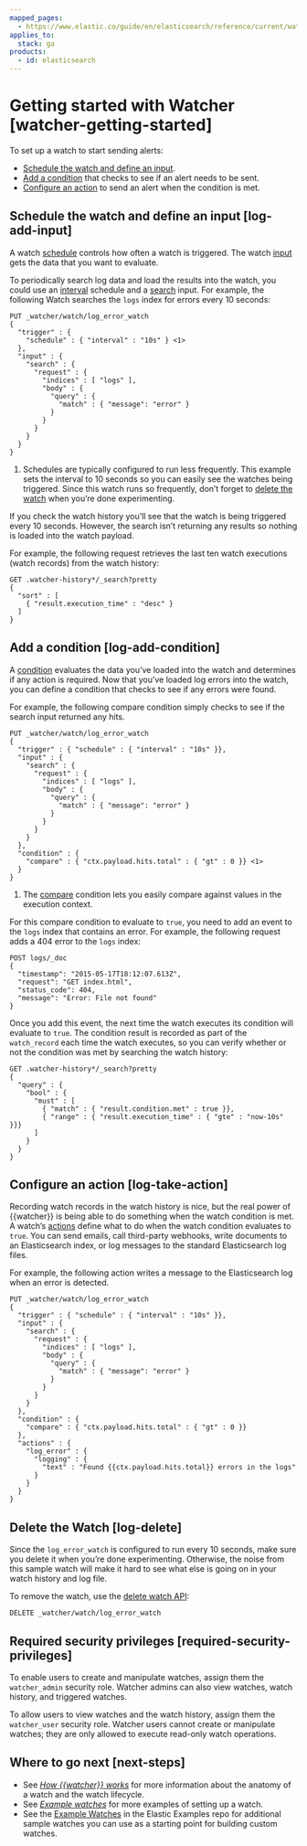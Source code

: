 ```yaml
---
mapped_pages:
  - https://www.elastic.co/guide/en/elasticsearch/reference/current/watcher-getting-started.html
applies_to:
  stack: ga
products:
  - id: elasticsearch
---
```


# Getting started with Watcher [watcher-getting-started]

To set up a watch to start sending alerts:

* [Schedule the watch and define an input](#log-add-input).
* [Add a condition](#log-add-condition) that checks to see if an alert needs to be sent.
* [Configure an action](#log-take-action) to send an alert when the condition is met.

## Schedule the watch and define an input [log-add-input]

A watch [schedule](trigger-schedule.md) controls how often a watch is triggered. The watch [input](input.md) gets the data that you want to evaluate.

To periodically search log data and load the results into the watch, you could use an [interval](/explore-analyze/alerts-cases/watcher/schedule-types.md#schedule-interval) schedule and a [search](input-search.md) input. For example, the following Watch searches the `logs` index for errors every 10 seconds:

```console
PUT _watcher/watch/log_error_watch
{
  "trigger" : {
    "schedule" : { "interval" : "10s" } <1>
  },
  "input" : {
    "search" : {
      "request" : {
        "indices" : [ "logs" ],
        "body" : {
          "query" : {
            "match" : { "message": "error" }
          }
        }
      }
    }
  }
}
```

1. Schedules are typically configured to run less frequently. This example sets the interval to 10 seconds so you can easily see the watches being triggered. Since this watch runs so frequently, don’t forget to [delete the watch](#log-delete) when you’re done experimenting.


If you check the watch history you’ll see that the watch is being triggered every 10 seconds. However, the search isn’t returning any results so nothing is loaded into the watch payload.

For example, the following request retrieves the last ten watch executions (watch records) from the watch history:

```console
GET .watcher-history*/_search?pretty
{
  "sort" : [
    { "result.execution_time" : "desc" }
  ]
}
```

## Add a condition [log-add-condition]

A [condition](condition.md) evaluates the data you’ve loaded into the watch and determines if any action is required. Now that you’ve loaded log errors into the watch, you can define a condition that checks to see if any errors were found.

For example, the following compare condition simply checks to see if the search input returned any hits.

```console
PUT _watcher/watch/log_error_watch
{
  "trigger" : { "schedule" : { "interval" : "10s" }},
  "input" : {
    "search" : {
      "request" : {
        "indices" : [ "logs" ],
        "body" : {
          "query" : {
            "match" : { "message": "error" }
          }
        }
      }
    }
  },
  "condition" : {
    "compare" : { "ctx.payload.hits.total" : { "gt" : 0 }} <1>
  }
}
```

1. The [compare](condition-compare.md) condition lets you easily compare against values in the execution context.

For this compare condition to evaluate to `true`, you need to add an event to the `logs` index that contains an error. For example, the following request adds a 404 error to the `logs` index:

```console
POST logs/_doc
{
  "timestamp": "2015-05-17T18:12:07.613Z",
  "request": "GET index.html",
  "status_code": 404,
  "message": "Error: File not found"
}
```

Once you add this event, the next time the watch executes its condition will evaluate to `true`. The condition result is recorded as part of the `watch_record` each time the watch executes, so you can verify whether or not the condition was met by searching the watch history:

```console
GET .watcher-history*/_search?pretty
{
  "query" : {
    "bool" : {
      "must" : [
        { "match" : { "result.condition.met" : true }},
        { "range" : { "result.execution_time" : { "gte" : "now-10s" }}}
      ]
    }
  }
}
```

## Configure an action [log-take-action]

Recording watch records in the watch history is nice, but the real power of {{watcher}} is being able to do something when the watch condition is met. A watch’s [actions](actions.md) define what to do when the watch condition evaluates to `true`. You can send emails, call third-party webhooks, write documents to an Elasticsearch index, or log messages to the standard Elasticsearch log files.

For example, the following action writes a message to the Elasticsearch log when an error is detected.

```console
PUT _watcher/watch/log_error_watch
{
  "trigger" : { "schedule" : { "interval" : "10s" }},
  "input" : {
    "search" : {
      "request" : {
        "indices" : [ "logs" ],
        "body" : {
          "query" : {
            "match" : { "message": "error" }
          }
        }
      }
    }
  },
  "condition" : {
    "compare" : { "ctx.payload.hits.total" : { "gt" : 0 }}
  },
  "actions" : {
    "log_error" : {
      "logging" : {
        "text" : "Found {{ctx.payload.hits.total}} errors in the logs"
      }
    }
  }
}
```

## Delete the Watch [log-delete]

Since the `log_error_watch` is configured to run every 10 seconds, make sure you delete it when you’re done experimenting. Otherwise, the noise from this sample watch will make it hard to see what else is going on in your watch history and log file.

To remove the watch, use the [delete watch API](https://www.elastic.co/docs/api/doc/elasticsearch/operation/operation-watcher-delete-watch):

```console
DELETE _watcher/watch/log_error_watch
```

## Required security privileges [required-security-privileges]

To enable users to create and manipulate watches, assign them the `watcher_admin` security role. Watcher admins can also view watches, watch history, and triggered watches.

To allow users to view watches and the watch history, assign them the `watcher_user` security role. Watcher users cannot create or manipulate watches; they are only allowed to execute read-only watch operations.

## Where to go next [next-steps]

* See [*How {{watcher}} works*](how-watcher-works.md) for more information about the anatomy of a watch and the watch lifecycle.
* See [*Example watches*](example-watches.md) for more examples of setting up a watch.
* See the [Example Watches](https://github.com/elastic/examples/tree/master/Alerting) in the Elastic Examples repo for additional sample watches you can use as a starting point for building custom watches.
